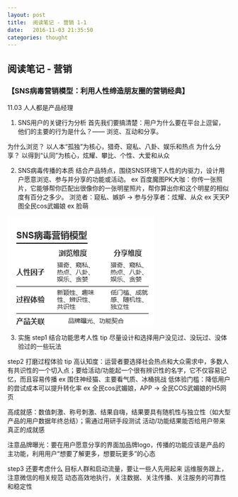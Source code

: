 ```yaml
---
layout: post
title:  阅读笔记 - 营销 1-1
date:   2016-11-03 21:35:50
categories: thought
---
```


## 阅读笔记 - 营销

### 【SNS病毒营销模型：利用人性缔造朋友圈的营销经典】
11.03 人人都是产品经理

1. SNS用户的关键行为分析
首先我们要搞清楚：用户为什么要在平台上逗留，他们的主要的行为是什么？—— 浏览、互动和分享。

为什么浏览？
以人本“孤独”为核心，猎奇、窥私、八卦、娱乐和热点
为什么分享？
以得到“认同”为核心，炫耀、攀比、个性、大爱和从众


2. SNS病毒传播的本质
结合产品特点，围绕SNS环境下人性的内驱力，设计用户愿意浏览、参与并分享的功能或活动。
ex 百度魔图PK大咖：你传一张照片，它能够帮你匹配出很像你的一张明星照片，帮你算出你和这个明星的相似度有百分之多少。
浏览者：窥私、嫉妒 -> 参与分享者：炫耀、从众
ex 天天P图全民cos武媚娘
ex 脸萌

![SNS病毒营销模型](/image/SNS病毒营销模型.png)


3. 实施
step1 结合功能思考人性
tip 尽量设计和选择用户没见过、没玩过、没体验过的一些玩法

step2 打磨过程体验
tip 
高认知度：运营者要选择社会热点和大众需求中，多数人有共识性的一个切入点；要给活动/功能起一个很有辨识性的名字，它不仅容易记忆，而且容易传播
ex 围住神经猫、主要看气质、冰桶挑战
低体验门槛：降低用户的尝试成本可以提升转化率
ex 全民cos武媚娘，APP -> 全民COS武媚娘的H5网页

高成就感：数值刺激、称号刺激、结果自嗨，结果要具有随机性与独立性（如大型产品的用户数据年终总结）；需通过用研手段测试 活动/功能结果能否给用户带来真正的成就感

注意品牌曝光：要在用户愿意分享的界面加品牌logo，传播的功能应该是产品的主功能，利用用户“想要了解更多，想要玩更多”的心态

step3 还要考虑什么
目标人群和启动流量，要让一些人先用起来
运维服务跟上，注意微信的相关规范
动态高效地执行，关注数据、关注传播、关注服务的可靠性和稳定性
